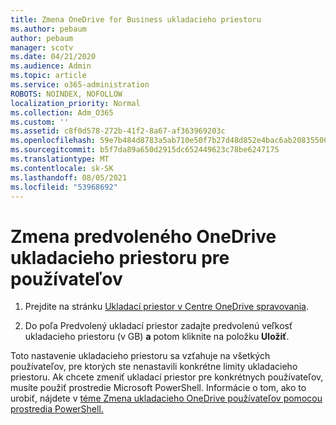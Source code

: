 ```yaml
---
title: Zmena OneDrive for Business ukladacieho priestoru
ms.author: pebaum
author: pebaum
manager: scotv
ms.date: 04/21/2020
ms.audience: Admin
ms.topic: article
ms.service: o365-administration
ROBOTS: NOINDEX, NOFOLLOW
localization_priority: Normal
ms.collection: Adm_O365
ms.custom: ''
ms.assetid: c8f0d578-272b-41f2-8a67-af363969203c
ms.openlocfilehash: 59e7b484d8783a5ab710e50f7b27d48d852e4bac6ab208355005671621461ce4
ms.sourcegitcommit: b5f7da89a650d2915dc652449623c78be6247175
ms.translationtype: MT
ms.contentlocale: sk-SK
ms.lasthandoff: 08/05/2021
ms.locfileid: "53968692"
---
```

# <a name="change-the-default-onedrive-storage-space-for-your-users"></a>Zmena predvoleného OneDrive ukladacieho priestoru pre používateľov

1. Prejdite na stránku [Ukladací priestor v Centre OneDrive spravovania](https://admin.onedrive.com/?v=StorageSettings).
    
2. Do poľa Predvolený ukladací priestor zadajte predvolenú veľkosť ukladacieho priestoru (v GB) **a** potom kliknite na položku **Uložiť**.
    
Toto nastavenie ukladacieho priestoru sa vzťahuje na všetkých používateľov, pre ktorých ste nenastavili konkrétne limity ukladacieho priestoru. Ak chcete zmeniť ukladací priestor pre konkrétnych používateľov, musíte použiť prostredie Microsoft PowerShell. Informácie o tom, ako to urobiť, nájdete v [téme Zmena ukladacieho OneDrive používateľov pomocou prostredia PowerShell.](https://go.microsoft.com/fwlink/?linkid=866402)
  

